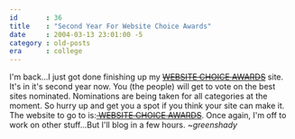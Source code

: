 ```yaml
---
id       : 36
title    : "Second Year For Website Choice Awards"
date     : 2004-03-13 23:01:00 -5
category : old-posts
era      : college
---
```


I'm back...I just got done finishing up my <a href="http://" title="Link No Longer Available"><del> WEBSITE CHOICE AWARDS</del></a> site.  It's in it's second year now.  You (the people) will get to vote on the best sites nominated.  Nominations are being taken for all categories at the moment.  So hurry up and get you a spot if you think your site can make it.  The website to go to is:<a href="http://" title="Link No Longer Available"><del> WEBSITE CHOICE AWARDS</del></a>.  Once again, I'm off to work on other stuff...But I'll blog in a few hours.  <em> ~greenshady</em>
